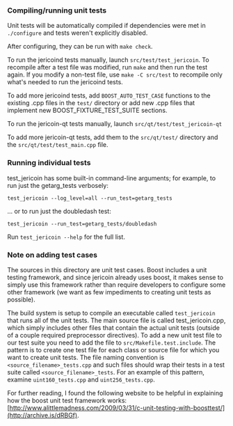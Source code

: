 ### Compiling/running unit tests

Unit tests will be automatically compiled if dependencies were met in `./configure`
and tests weren't explicitly disabled.

After configuring, they can be run with `make check`.

To run the jericoind tests manually, launch `src/test/test_jericoin`. To recompile
after a test file was modified, run `make` and then run the test again. If you
modify a non-test file, use `make -C src/test` to recompile only what's needed
to run the jericoind tests.

To add more jericoind tests, add `BOOST_AUTO_TEST_CASE` functions to the existing
.cpp files in the `test/` directory or add new .cpp files that
implement new BOOST_FIXTURE_TEST_SUITE sections.

To run the jericoin-qt tests manually, launch `src/qt/test/test_jericoin-qt`

To add more jericoin-qt tests, add them to the `src/qt/test/` directory and
the `src/qt/test/test_main.cpp` file.

### Running individual tests

test_jericoin has some built-in command-line arguments; for
example, to run just the getarg_tests verbosely:

    test_jericoin --log_level=all --run_test=getarg_tests

... or to run just the doubledash test:

    test_jericoin --run_test=getarg_tests/doubledash

Run `test_jericoin --help` for the full list.

### Note on adding test cases

The sources in this directory are unit test cases.  Boost includes a
unit testing framework, and since jericoin already uses boost, it makes
sense to simply use this framework rather than require developers to
configure some other framework (we want as few impediments to creating
unit tests as possible).

The build system is setup to compile an executable called `test_jericoin`
that runs all of the unit tests.  The main source file is called
test_jericoin.cpp, which simply includes other files that contain the
actual unit tests (outside of a couple required preprocessor
directives). To add a new unit test file to our test suite you need
to add the file to `src/Makefile.test.include`. The pattern is to
create one test file for each class or source file for which you want
to create unit tests.  The file naming convention is
`<source_filename>_tests.cpp` and such files should wrap their tests
in a test suite called `<source_filename>_tests`.  For an example of
this pattern, examine `uint160_tests.cpp` and `uint256_tests.cpp`.

For further reading, I found the following website to be helpful in
explaining how the boost unit test framework works:
[http://www.alittlemadness.com/2009/03/31/c-unit-testing-with-boosttest/](http://archive.is/dRBGf).
